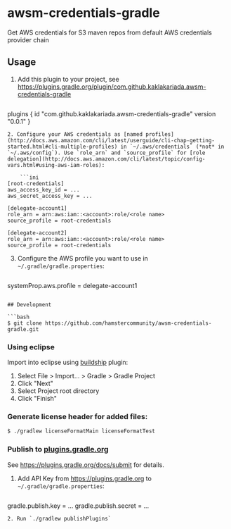 # awsm-credentials-gradle
Get AWS credentials for S3 maven repos from default AWS credentials provider chain

## Usage

1. Add this plugin to your project, see https://plugins.gradle.org/plugin/com.github.kaklakariada.awsm-credentials-gradle

    ```groovy
plugins {
  id "com.github.kaklakariada.awsm-credentials-gradle" version "0.0.1"
}
```
2. Configure your AWS credentials as [named profiles](http://docs.aws.amazon.com/cli/latest/userguide/cli-chap-getting-started.html#cli-multiple-profiles) in `~/.aws/credentials` (*not* in `~/.aws/config`). Use `role_arn` and `source_profile` for [role delegation](http://docs.aws.amazon.com/cli/latest/topic/config-vars.html#using-aws-iam-roles):

    ```ini
[root-credentials]
aws_access_key_id = ...
aws_secret_access_key = ...

[delegate-account1]
role_arn = arn:aws:iam::<account>:role/<role name>
source_profile = root-credentials

[delegate-account2]
role_arn = arn:aws:iam::<account>:role/<role name>
source_profile = root-credentials
```
3. Configure the AWS profile you want to use in `~/.gradle/gradle.properties`:

    ```properties
systemProp.aws.profile = delegate-account1
```

## Development

```bash
$ git clone https://github.com/hamstercommunity/awsm-credentials-gradle.git
```

### Using eclipse

Import into eclipse using [buildship](https://projects.eclipse.org/projects/tools.buildship) plugin:

1. Select File > Import... > Gradle > Gradle Project
2. Click "Next"
3. Select Project root directory
4. Click "Finish"

### Generate license header for added files:

```bash
$ ./gradlew licenseFormatMain licenseFormatTest
```

### Publish to [plugins.gradle.org](https://plugins.gradle.org)

See https://plugins.gradle.org/docs/submit for details.

1. Add API Key from https://plugins.gradle.org to `~/.gradle/gradle.properties`:

    ```
gradle.publish.key = ...
gradle.publish.secret = ...
```
2. Run `./gradlew publishPlugins`
